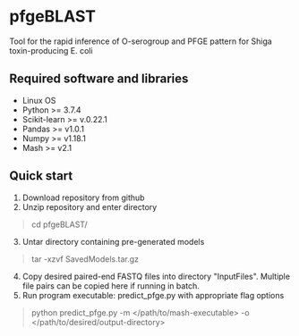 # pfgeBLAST
Tool for the rapid inference of O-serogroup and PFGE pattern for Shiga toxin-producing E. coli

## Required software and libraries
* Linux OS
* Python >= 3.7.4
* Scikit-learn >= v.0.22.1
* Pandas >= v1.0.1
* Numpy >= v1.18.1
* Mash >= v2.1

## Quick start
1. Download repository from github
2. Unzip repository and enter directory
> cd pfgeBLAST/
3. Untar directory containing pre-generated models
> tar -xzvf SavedModels.tar.gz
4. Copy desired paired-end FASTQ files into directory "InputFiles". Multiple file pairs can be copied here if running in batch.
5. Run program executable: predict_pfge.py with appropriate flag options
> python predict_pfge.py -m </path/to/mash-executable> -o </path/to/desired/output-directory>